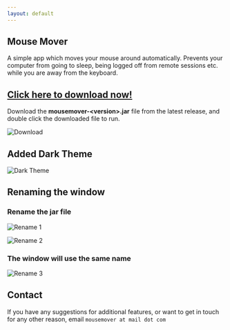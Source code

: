 ```yaml
---
layout: default
---
```


## Mouse Mover
A simple app which moves your mouse around automatically. Prevents your computer from going to sleep, being logged off from remote sessions etc. while you are away from the keyboard.

## [Click here to download now!](https://github.com/mousemoverapp/mousemover/releases)

Download the **mousemover-&lt;version&gt;.jar** file from the latest release, and double click the downloaded file to run.

![Download](https://mousemoverapp.github.io/mousemover/images/download.png)


## Added Dark Theme

![Dark Theme](https://mousemoverapp.github.io/mousemover/images/dark-theme.png)


## Renaming the window 
### Rename the jar file
![Rename 1](https://mousemoverapp.github.io/mousemover/images/rename1.png)

![Rename 2](https://mousemoverapp.github.io/mousemover/images/rename2.png)

### The window will use the same name
![Rename 3](https://mousemoverapp.github.io/mousemover/images/rename3.png)


## Contact
If you have any suggestions for additional features, or want to get in touch for any other reason, email `mousemover at mail dot com`